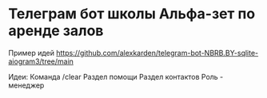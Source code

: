 # Телеграм бот школы Альфа-зет по аренде залов

Пример идей https://github.com/alexkarden/telegram-bot-NBRB.BY-sqlite-aiogram3/tree/main

Идеи:
Команда /clear
Раздел помощи
Раздел контактов
Роль - менеджер